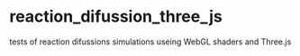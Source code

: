 # reaction_difussion_three_js
tests of reaction difussions simulations useing WebGL shaders and Three.js
